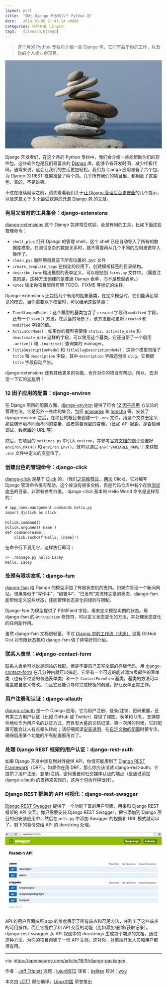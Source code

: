 ```yaml
---
layout: post
title:	"简化 Django 开发的八个 Python 包"
date:	2018-10-05 21:41:14 +0800 
categories:	软件开发 linuxcn 
tags:	[linuxcn,Django]
---
```




> 
> 这个月的 Python 专栏将介绍一些 Django 包，它们有益于你的工作，以及你的个人或业余项目。
> 
> 
> 


![](/Asserts/Images/album/201810/05/214124yuum9a6n6ibbnud9.png)


Django 开发者们，在这个月的 Python 专栏中，我们会介绍一些能帮助你们的软件包。这些软件包是我们最喜欢的 [Django](https://www.djangoproject.com/) 库，能够节省开发时间，减少样板代码，通常来说，这会让我们的生活更加轻松。我们为 Django 应用准备了六个包，为 Django 的 REST 框架准备了两个包。几乎所有我们的项目里，都用到了这些包，真的，不是说笑。


不过在继续阅读之前，请先看看我们关于[让 Django 管理后台更安全](https://opensource.com/article/18/1/10-tips-making-django-admin-more-secure)的几个提示，以及这篇关于 [5 个最受欢迎的开源 Django 包](https://opensource.com/business/15/12/5-favorite-open-source-django-packages) 的文章。


### 有用又省时的工具集合：django-extensions


[django-extensions](https://django-extensions.readthedocs.io/en/latest/) 这个 Django 包非常受欢迎，全是有用的工具，比如下面这些管理命令：


* `shell_plus` 打开 Django 的管理 shell，这个 shell 已经自动导入了所有的数据库模型。在测试复杂的数据关系时，就不需要再从几个不同的应用里做导入操作了。
* `clean_pyc` 删除项目目录下所有位置的 .pyc 文件
* `create_template_tags` 在指定的应用下，创建模板标签的目录结构。
* `describe_form` 输出模型的表单定义，可以粘贴到 `forms.py` 文件中。（需要注意的是，这种方法创建的是普通 Django 表单，而不是模型表单。）
* `notes` 输出你项目里所有带 TODO、FIXME 等标记的注释。


Django-extensions 还包括几个有用的抽象基类，在定义模型时，它们能满足常见的模式。当你需要以下模型时，可以继承这些基类：


* `TimeStampedModel`：这个模型的基类包含了 `created` 字段和 `modified` 字段，还有一个 `save()` 方法，在适当的场景下，该方法自动更新 `created` 和 `modified` 字段的值。
* `ActivatorModel`：如果你的模型需要像 `status`、`activate_date` 和 `deactivate_date` 这样的字段，可以使用这个基类。它还自带了一个启用 `.active()` 和 `.inactive()` 查询集的 manager。
* `TitleDescriptionModel` 和 `TitleSlugDescriptionModel`：这两个模型包括了 `title` 和 `description` 字段，其中 `description` 字段还包括 `slug`，它根据 `title` 字段自动产生。


django-extensions 还有其他更多的功能，也许对你的项目有帮助，所以，去浏览一下它的[文档](https://django-extensions.readthedocs.io/)吧！


### 12 因子应用的配置：django-environ


在 Django 项目的配置方面，[django-environ](https://django-environ.readthedocs.io/en/latest/) 提供了符合 [12 因子应用](https://www.12factor.net/) 方法论的管理方法。它是另外一些库的集合，包括 [envparse](https://github.com/rconradharris/envparse) 和 [honcho](https://github.com/nickstenning/honcho) 等。安装了 django-environ 之后，在项目的根目录创建一个 `.env` 文件，用这个文件去定义那些随环境不同而不同的变量，或者需要保密的变量。（比如 API 密钥，是否启用调试，数据库的 URL 等）


然后，在项目的 `settings.py` 中引入 `environ`，并参考[官方文档的例子](https://django-environ.readthedocs.io/)设置好 `environ.PATH()` 和 `environ.Env()`。就可以通过 `env('VARIABLE_NAME')` 来获取 `.env` 文件中定义的变量值了。


### 创建出色的管理命令：django-click


[django-click](https://github.com/GaretJax/django-click) 是基于 [Click](http://click.pocoo.org/5/) 的，（我们[之前推荐过](https://opensource.com/article/18/9/python-libraries-side-projects)… [两次](https://opensource.com/article/18/5/3-python-command-line-tools) Click)，它对编写 Django 管理命令很有帮助。这个库没有很多文档，但是代码仓库中有个存放[测试命令](https://github.com/GaretJax/django-click/tree/master/djclick/test/testprj/testapp/management/commands)的目录，非常有参考价值。 django-click 基本的 Hello World 命令是这样写的：



```
# app_name.management.commands.hello.py
import djclick as click

@click.command()
@click.argument('name')
def command(name):
    click.secho(f'Hello, {name}')
```

在命令行下调用它，这样执行即可：



```
>> ./manage.py hello Lacey
Hello, Lacey
```

### 处理有限状态机：django-fsm


[django-fsm](https://github.com/viewflow/django-fsm) 给 Django 的模型添加了有限状态机的支持。如果你管理一个新闻网站，想用类似于“写作中”、“编辑中”、“已发布”来流转文章的状态，django-fsm 能帮你定义这些状态，还能管理状态变化的规则与限制。


Django-fsm 为模型提供了 FSMField 字段，用来定义模型实例的状态。用 django-fsm 的 `@transition` 修饰符，可以定义状态变化的方法，并处理状态变化的任何副作用。


虽然 django-fsm 文档很轻量，不过 [Django 中的工作流（状态）](https://gist.github.com/Nagyman/9502133) 这篇 GitHub Gist 对有限状态机和 django-fsm 做了非常好的介绍。


### 联系人表单：#django-contact-form


联系人表单可以说是网站的标配。但是不要自己去写全部的样板代码，用 [django-contact-form](https://django-contact-form.readthedocs.io/en/1.5/) 在几分钟内就可以搞定。它带有一个可选的能过滤垃圾邮件的表单类（也有不过滤的普通表单类）和一个 `ContactFormView` 基类，基类的方法可以覆盖或自定义修改。而且它还能引导你完成模板的创建，好让表单正常工作。


### 用户注册和认证：django-allauth


[django-allauth](https://django-allauth.readthedocs.io/en/latest/) 是一个 Django 应用，它为用户注册、登录/注销、密码重置，还有第三方用户认证（比如 GitHub 或 Twitter）提供了视图、表单和 URL，支持邮件地址作为用户名的认证方式，而且有大量的文档记录。第一次用的时候，它的配置可能会让人有点晕头转向；请仔细阅读[安装说明](https://django-allauth.readthedocs.io/en/latest/installation.html)，在[自定义你的配置](https://django-allauth.readthedocs.io/en/latest/configuration.html)时要专注，确保启用某个功能的所有配置都用对了。


### 处理 Django REST 框架的用户认证：django-rest-auth


如果 Django 开发中涉及到对外提供 API，你很可能用到了 [Django REST Framework](http://www.django-rest-framework.org/)（DRF）。如果你在用 DRF，那么你应该试试 django-rest-auth，它提供了用户注册、登录/注销，密码重置和社交媒体认证的端点（是通过添加 django-allauth 的支持来实现的，这两个包协作得很好）。


### Django REST 框架的 API 可视化：django-rest-swagger


[Django REST Swagger](https://django-rest-swagger.readthedocs.io/en/latest/) 提供了一个功能丰富的用户界面，用来和 Django REST 框架的 API 交互。你只需要安装 Django REST Swagger，把它添加到 Django 项目的已安装应用中，然后在 `urls.py` 中添加 Swagger 的视图和 URL 模式就可以了，剩下的事情交给 API 的 docstring 处理。


![](/Asserts/Images/album/201810/05/214126pjyeeik1e1jjs80y.png)


API 的用户界面按照 app 的维度展示了所有端点和可用方法，并列出了这些端点的可用操作，而且它提供了和 API 交互的功能（比如添加/删除/获取记录）。django-rest-swagger 从 API 视图中的 docstrings 生成每个端点的文档，通过这种方法，为你的项目创建了一份 API 文档，这对你，对前端开发人员和用户都很有用。




---


via: <https://opensource.com/article/18/9/django-packages>


作者：[Jeff Triplett](https://opensource.com/users/laceynwilliams) 选题：[lujun9972](https://github.com/lujun9972) 译者：[belitex](https://github.com/belitex) 校对：[wxy](https://github.com/wxy)


本文由 [LCTT](https://github.com/LCTT/TranslateProject) 原创编译，[Linux中国](https://linux.cn/) 荣誉推出
